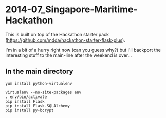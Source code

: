 2014-07_Singapore-Maritime-Hackathon
========================================================

This is built on top of the Hackathon starter pack (https://github.com/mdda/hackathon-starter-flask-plus).

I'm in a bit of a hurry right now (can you guess why?) but I'll backport the interesting stuff to the main-line after the weekend is over...




In the main directory
--------------------------
```
yum install python-virtualenv 
```

```
virtualenv --no-site-packages env
. env/bin/activate
pip install Flask
pip install Flask-SQLAlchemy
pip install py-bcrypt
```


